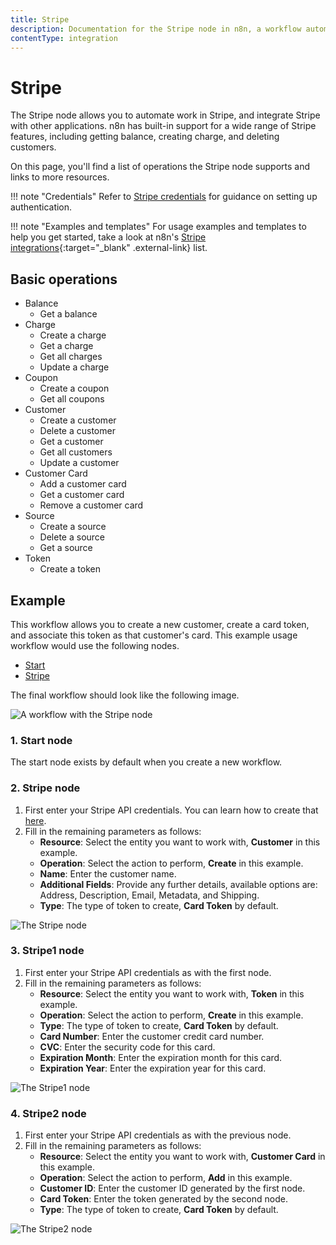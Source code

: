 ```yaml
---
title: Stripe
description: Documentation for the Stripe node in n8n, a workflow automation platform. Includes details of operations and configuration, and links to examples and credentials information.
contentType: integration
---
```


# Stripe

The Stripe node allows you to automate work in Stripe, and integrate Stripe with other applications. n8n has built-in support for a wide range of Stripe features, including getting balance, creating charge, and deleting customers. 

On this page, you'll find a list of operations the Stripe node supports and links to more resources.

!!! note "Credentials"
    Refer to [Stripe credentials](/integrations/builtin/credentials/stripe/) for guidance on setting up authentication. 

!!! note "Examples and templates"
    For usage examples and templates to help you get started, take a look at n8n's [Stripe integrations](https://n8n.io/integrations/stripe/){:target="_blank" .external-link} list.


## Basic operations

* Balance
    * Get a balance
* Charge
    * Create a charge
    * Get a charge
    * Get all charges
    * Update a charge
* Coupon
    * Create a coupon
    * Get all coupons
* Customer
    * Create a customer
    * Delete a customer
    * Get a customer
    * Get all customers
    * Update a customer
* Customer Card
    * Add a customer card
    * Get a customer card
    * Remove a customer card
* Source
    * Create a source
    * Delete a source
    * Get a source
* Token
    * Create a token

## Example

This workflow allows you to create a new customer, create a card token, and associate this token as that customer's card. This example usage workflow would use the following nodes.
- [Start](/integrations/builtin/core-nodes/n8n-nodes-base.start/)
- [Stripe]()

The final workflow should look like the following image.

![A workflow with the Stripe node](/_images/integrations/builtin/app-nodes/stripe/workflow.png)

### 1. Start node

The start node exists by default when you create a new workflow.

### 2. Stripe node

1. First enter your Stripe API credentials. You can learn how to create that [here](/integrations/builtin/credentials/stripe/).
2. Fill in the remaining parameters as follows:
    * **Resource**: Select the entity you want to work with, **Customer** in this example.
    * **Operation**: Select the action to perform, **Create** in this example.
    * **Name**: Enter the customer name.
    * **Additional Fields**: Provide any further details, available options are: Address, Description, Email, Metadata, and Shipping. 
    * **Type**: The type of token to create, **Card Token** by default.

![The Stripe node](/_images/integrations/builtin/app-nodes/stripe/stripe_node.png)

### 3. Stripe1 node

1. First enter your Stripe API credentials as with the first node.
2. Fill in the remaining parameters as follows:
    * **Resource**: Select the entity you want to work with, **Token** in this example.
    * **Operation**: Select the action to perform, **Create** in this example.
    * **Type**: The type of token to create, **Card Token** by default.
    * **Card Number**: Enter the customer credit card number.
    * **CVC**: Enter the security code for this card.
    * **Expiration Month**: Enter the expiration month for this card.
    * **Expiration Year**: Enter the expiration year for this card.

![The Stripe1 node](/_images/integrations/builtin/app-nodes/stripe/stripe1_node.png)

### 4. Stripe2 node

1. First enter your Stripe API credentials as with the previous node.
2. Fill in the remaining parameters as follows:
    * **Resource**: Select the entity you want to work with, **Customer Card** in this example.
    * **Operation**: Select the action to perform, **Add** in this example.
    * **Customer ID**: Enter the customer ID generated by the first node.
    * **Card Token**: Enter the token generated by the second node.
    * **Type**: The type of token to create, **Card Token** by default.

![The Stripe2 node](/_images/integrations/builtin/app-nodes/stripe/stripe2_node.png)

